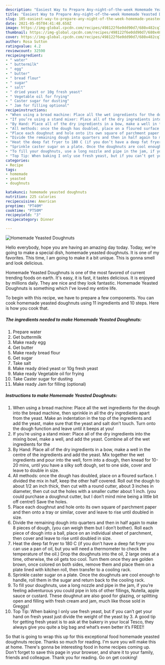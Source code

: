 ```yaml
---
description: "Easiest Way to Prepare Any-night-of-the-week Homemade Yeasted Doughnuts"
title: "Easiest Way to Prepare Any-night-of-the-week Homemade Yeasted Doughnuts"
slug: 105-easiest-way-to-prepare-any-night-of-the-week-homemade-yeasted-doughnuts
date: 2021-05-05T04:41:48.658Z
image: https://img-global.cpcdn.com/recipes/498122f6e0dd90d7/680x482cq70/homemade-yeasted-doughnuts-recipe-main-photo.jpg
thumbnail: https://img-global.cpcdn.com/recipes/498122f6e0dd90d7/680x482cq70/homemade-yeasted-doughnuts-recipe-main-photo.jpg
cover: https://img-global.cpcdn.com/recipes/498122f6e0dd90d7/680x482cq70/homemade-yeasted-doughnuts-recipe-main-photo.jpg
author: Rosa Sutton
ratingvalue: 4.2
reviewcount: 32590
recipeingredient:
- " water"
- " buttermilk"
- " egg"
- " butter"
- " bread flour"
- " sugar"
- " salt"
- " dried yeast or 10g fresh yeast"
- " Vegetable oil for frying"
- " Caster sugar for dusting"
- " Jam for filling optional"
recipeinstructions:
- "When using a bread machine: Place all the wet ingredients for the dough into the bread machine, then sprinkle in all the dry ingredients apart from the yeast. Make an indentation in the top of the ingredients and add the yeast, make sure that the yeast and salt don’t touch. Turn onto the dough function and leave until it beeps at you!"
- "If you’re using a stand mixer: Place all of the dry ingredients into the mixing bowl, make a well, and add the yeast. Combine all of the wet ingredients for the"
- "By Hand: Place all of the dry ingredients in a bow, make a well in the centre of the ingredients and add the yeast. Mix together the wet ingredients and pour into the well, form into a dough, then knead for 10-20 mins, until you have a silky soft dough, set to one side, cover and leave to double in size."
- "All methods: once the dough has doubled, place on a floured surface. I divided the mix in half, keep the other half covered. Roll out the dough to about 1/2 an inch thick, then cut with a round cutter, about 3 inches in diameter, then cut out the holes with a smaller cutter about 1 inch. (you could purchase a doughnut cutter, but I don’t mind mine being a little bit off centre!) Save the holes."
- "Place each doughnut and hole onto its own square of parchment paper and then onto a tray or similar, cover and leave to rise until doubled in size."
- "Divide the remaining dough into quarters and then in half again to make 8 pieces of dough, (you can weigh them but I don’t bother). Roll each piece of dough into a ball, place on an individual sheet of parchment, then cover and leave to rise until doubled in size."
- "Heat the deep fat fryer to 180 C (if you don’t have a deep fat fryer you can use a pan of oil, but you will need a thermometer to check the temperature of the oil.) Drop the doughnuts into the oil, 2 large ones at a time, otherwise, the oil gets too cool. Turn them once they are golden brown, once colored on both sides, remove them and place them on a plate lined with kitchen roll, then transfer to a cooling rack."
- "Sprinkle caster sugar on a plate. Once the doughnuts are cool enough to handle, roll them in the sugar and return back to the cooling rack."
- "To fill your doughnuts, use a long nozzle and pipe in the jam, if you’re feeling adventurous you could pipe in lots of other fillings, Nutella, apple sauce or custard. These doughnut are also good for glazing, or splitting open and filling with fresh cream and jam, much like those sold in Greggs!"
- "Top Tip: When baking I only use fresh yeast, but if you can’t get your hand on fresh yeast just divide the weight of the yeast by 3. A good tip for getting fresh yeast is to ask at the bakery in your local Tesco, they always give you quite a big bag and what’s even better it’s FREE!!"
categories:
- Recipe
tags:
- homemade
- yeasted
- doughnuts

katakunci: homemade yeasted doughnuts 
nutrition: 225 calories
recipecuisine: American
preptime: "PT40M"
cooktime: "PT50M"
recipeyield: "3"
recipecategory: Dinner

---
```



![Homemade Yeasted Doughnuts](https://img-global.cpcdn.com/recipes/498122f6e0dd90d7/680x482cq70/homemade-yeasted-doughnuts-recipe-main-photo.jpg)

Hello everybody, hope you are having an amazing day today. Today, we're going to make a special dish, homemade yeasted doughnuts. It is one of my favorites. This time, I am going to make it a bit unique. This is gonna smell and look delicious.

Homemade Yeasted Doughnuts is one of the most favored of current trending foods on earth. It's easy, it is fast, it tastes delicious. It is enjoyed by millions daily. They are nice and they look fantastic. Homemade Yeasted Doughnuts is something which I've loved my entire life.




To begin with this recipe, we have to prepare a few components. You can cook homemade yeasted doughnuts using 11 ingredients and 10 steps. Here is how you cook that.

<!--inarticleads1-->

##### The ingredients needed to make Homemade Yeasted Doughnuts:

1. Prepare  water
1. Get  buttermilk
1. Make ready  egg
1. Get  butter
1. Make ready  bread flour
1. Get  sugar
1. Take  salt
1. Make ready  dried yeast or 10g fresh yeast
1. Make ready  Vegetable oil for frying
1. Take  Caster sugar for dusting
1. Make ready  Jam for filling (optional)




<!--inarticleads2-->

##### Instructions to make Homemade Yeasted Doughnuts:

1. When using a bread machine: Place all the wet ingredients for the dough into the bread machine, then sprinkle in all the dry ingredients apart from the yeast. Make an indentation in the top of the ingredients and add the yeast, make sure that the yeast and salt don’t touch. Turn onto the dough function and leave until it beeps at you!
1. If you’re using a stand mixer: Place all of the dry ingredients into the mixing bowl, make a well, and add the yeast. Combine all of the wet ingredients for the
1. By Hand: Place all of the dry ingredients in a bow, make a well in the centre of the ingredients and add the yeast. Mix together the wet ingredients and pour into the well, form into a dough, then knead for 10-20 mins, until you have a silky soft dough, set to one side, cover and leave to double in size.
1. All methods: once the dough has doubled, place on a floured surface. I divided the mix in half, keep the other half covered. Roll out the dough to about 1/2 an inch thick, then cut with a round cutter, about 3 inches in diameter, then cut out the holes with a smaller cutter about 1 inch. (you could purchase a doughnut cutter, but I don’t mind mine being a little bit off centre!) Save the holes.
1. Place each doughnut and hole onto its own square of parchment paper and then onto a tray or similar, cover and leave to rise until doubled in size.
1. Divide the remaining dough into quarters and then in half again to make 8 pieces of dough, (you can weigh them but I don’t bother). Roll each piece of dough into a ball, place on an individual sheet of parchment, then cover and leave to rise until doubled in size.
1. Heat the deep fat fryer to 180 C (if you don’t have a deep fat fryer you can use a pan of oil, but you will need a thermometer to check the temperature of the oil.) Drop the doughnuts into the oil, 2 large ones at a time, otherwise, the oil gets too cool. Turn them once they are golden brown, once colored on both sides, remove them and place them on a plate lined with kitchen roll, then transfer to a cooling rack.
1. Sprinkle caster sugar on a plate. Once the doughnuts are cool enough to handle, roll them in the sugar and return back to the cooling rack.
1. To fill your doughnuts, use a long nozzle and pipe in the jam, if you’re feeling adventurous you could pipe in lots of other fillings, Nutella, apple sauce or custard. These doughnut are also good for glazing, or splitting open and filling with fresh cream and jam, much like those sold in Greggs!
1. Top Tip: When baking I only use fresh yeast, but if you can’t get your hand on fresh yeast just divide the weight of the yeast by 3. A good tip for getting fresh yeast is to ask at the bakery in your local Tesco, they always give you quite a big bag and what’s even better it’s FREE!!




So that is going to wrap this up for this exceptional food homemade yeasted doughnuts recipe. Thanks so much for reading. I'm sure you will make this at home. There's gonna be interesting food in home recipes coming up. Don't forget to save this page in your browser, and share it to your family, friends and colleague. Thank you for reading. Go on get cooking!
